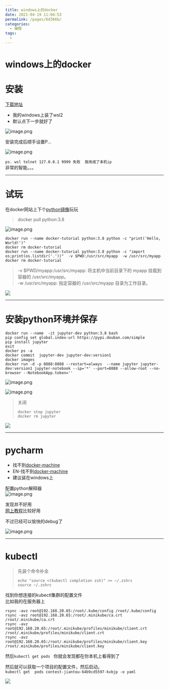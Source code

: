 ```yaml
---
title: windows上的docker
date: 2021-04-19 11:04:53
permalink: /pages/6d366b/
categories:
  - 编程
tags:
  - 
---
```

# windows上的docker  

# 安装    
[下载地址](https://hub.docker.com/editions/community/docker-ce-desktop-windows/?tab=resources)    
* 我的windows上装了wsl2    
* 默认点下一步就好了    
    
![image.png](../images/7485616-e6be56edc31b47f6.png)    
    
安装完成后顺手设置P...    
    
![image.png](../images/7485616-f8095686ba1d903e.png)    
    
`ps. wsl telnet 127.0.0.1 9999 失败  我改成了本机ip`    
非常的智能。。。    
    
    
    
---    
    
# 试玩    
    
在docker网站上下个[python镜像](https://hub.docker.com/_/python)玩玩    
>  docker pull python:3.8    
    
![image.png](../images/7485616-2d884b0a03fd2448.png)    
    
```    
docker run --name docker-tutorial python:3.8 python -c "print('Hello, World!')"    
docker rm docker-tutorial    
docker run --name docker-tutorial python:3.8 python -c "import os;print(os.listdir('.'))"  -v $PWD:/usr/src/myapp  -w /usr/src/myapp    
docker rm docker-tutorial    
```    
    
> -v $PWD/myapp:/usr/src/myapp: 将主机中当前目录下的 myapp 挂载到容器的 /usr/src/myapp。    
> -w /usr/src/myapp: 指定容器的 /usr/src/myapp 目录为工作目录。    
    
![ ](../images/7485616-c66888e2b8d1ba1c.jpg)    
    
---     
    
# 安装python环境并保存    
    
```    
docker run --name  -it jupyter-dev python:3.8 bash     
pip config set global.index-url https://pypi.douban.com/simple    
pip install jupyter    
exit    
docker ps -a    
docker commit  jupyter-dev jupyter-dev:version1    
docker images    
docker run -d -p 8888:8888 --restart=always  --name jupyter jupyter-dev:version1 jupyter-notebook --ip='*' --port=8888 --allow-root --no-browser --NotebookApp.token=''    
```    
![image.png](../images/7485616-494b1233e42d0103.png)    
    
    
![image.png](../images/7485616-ef4624f5892a65a0.png)    
    
    
> 关闭     
> ```    
> docker stop jupyter    
> docker rm jupyter    
> ```    
    
![](../images/7485616-b3cb40f41332fcf2.jpg)    
    
---    
    
# pycharm    
    
* 找不到[docker-machine](https://www.jianshu.com/p/f544acd89f78)     
* EN-找不到[docker-machine](https://github.com/docker/machine/releases)    
* 建议装在windows上    
    
配置python解释器    
![image.png](../images/7485616-d390f0c4d8843ee9.png)    
    
发现并不好用    
[网上教程](https://zhuanlan.zhihu.com/p/52827335)比较好用    
    
不过已经可以愉快的debug了    
    
    
![image.png](../images/7485616-e3d7fd59808dc6d8.png)    
    
    
---     
    
# kubectl    
    
> 先装个命令补全    
> ```    
> echo "source <(kubectl completion zsh)" >> ~/.zshrc    
> source ~/.zshrc    
> ```    
找到你想连接的kubectl集群的配置文件    
比如我的在服务器上    
    
```    
rsync -avz root@192.168.20.65:/root/.kube/config /root/.kube/config    
rsync -avz root@192.168.20.65:/root/.minikube/ca.crt /root/.minikube/ca.crt    
rsync -avz root@192.168.20.65:/root/.minikube/profiles/minikube/client.crt /root/.minikube/profiles/minikube/client.crt    
rsync -avz root@192.168.20.65:/root/.minikube/profiles/minikube/client.key /root/.minikube/profiles/minikube/client.key    
```    
然后`kubectl get pods ` 你就会发现都在你本机上看得到了    
    
    
然后就可以获取一个项目的配置文件，然后启动。    
`kubectl get  pods contest-jiantou-64b9cd5597-kvbjp -o yaml`    
    
    
    
![](../images/7485616-814b02711669a9f6.gif)    
